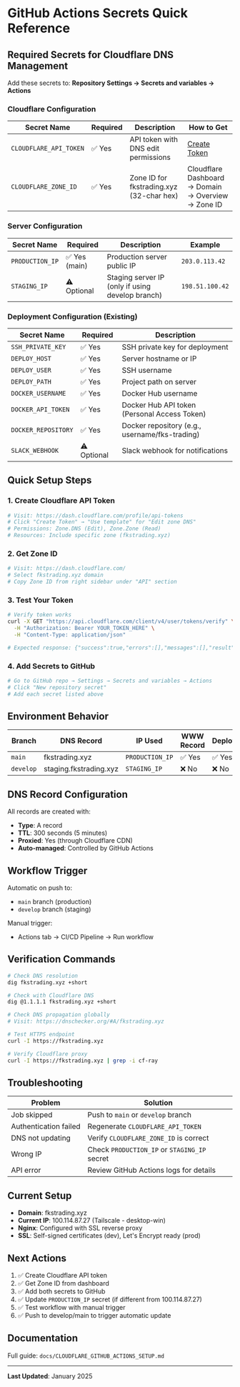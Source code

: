 # GitHub Actions Secrets Quick Reference

## Required Secrets for Cloudflare DNS Management

Add these secrets to: **Repository Settings → Secrets and variables → Actions**

### Cloudflare Configuration

| Secret Name | Required | Description | How to Get |
|------------|----------|-------------|------------|
| `CLOUDFLARE_API_TOKEN` | ✅ Yes | API token with DNS edit permissions | [Create Token](https://dash.cloudflare.com/profile/api-tokens) |
| `CLOUDFLARE_ZONE_ID` | ✅ Yes | Zone ID for fkstrading.xyz (32-char hex) | Cloudflare Dashboard → Domain → Overview → Zone ID |

### Server Configuration

| Secret Name | Required | Description | Example |
|------------|----------|-------------|---------|
| `PRODUCTION_IP` | ✅ Yes (main) | Production server public IP | `203.0.113.42` |
| `STAGING_IP` | ⚠️ Optional | Staging server IP (only if using develop branch) | `198.51.100.42` |

### Deployment Configuration (Existing)

| Secret Name | Required | Description |
|------------|----------|-------------|
| `SSH_PRIVATE_KEY` | ✅ Yes | SSH private key for deployment |
| `DEPLOY_HOST` | ✅ Yes | Server hostname or IP |
| `DEPLOY_USER` | ✅ Yes | SSH username |
| `DEPLOY_PATH` | ✅ Yes | Project path on server |
| `DOCKER_USERNAME` | ✅ Yes | Docker Hub username |
| `DOCKER_API_TOKEN` | ✅ Yes | Docker Hub API token (Personal Access Token) |
| `DOCKER_REPOSITORY` | ✅ Yes | Docker repository (e.g., username/fks-trading) |
| `SLACK_WEBHOOK` | ⚠️ Optional | Slack webhook for notifications |

## Quick Setup Steps

### 1. Create Cloudflare API Token

```bash
# Visit: https://dash.cloudflare.com/profile/api-tokens
# Click "Create Token" → "Use template" for "Edit zone DNS"
# Permissions: Zone.DNS (Edit), Zone.Zone (Read)
# Resources: Include specific zone (fkstrading.xyz)
```

### 2. Get Zone ID

```bash
# Visit: https://dash.cloudflare.com/
# Select fkstrading.xyz domain
# Copy Zone ID from right sidebar under "API" section
```

### 3. Test Your Token

```bash
# Verify token works
curl -X GET "https://api.cloudflare.com/client/v4/user/tokens/verify" \
  -H "Authorization: Bearer YOUR_TOKEN_HERE" \
  -H "Content-Type: application/json"

# Expected response: {"success":true,"errors":[],"messages":[],"result":{"id":"...","status":"active"}}
```

### 4. Add Secrets to GitHub

```bash
# Go to GitHub repo → Settings → Secrets and variables → Actions
# Click "New repository secret"
# Add each secret listed above
```

## Environment Behavior

| Branch | DNS Record | IP Used | WWW Record | Deploy |
|--------|-----------|---------|------------|--------|
| `main` | fkstrading.xyz | `PRODUCTION_IP` | ✅ Yes | ✅ Yes |
| `develop` | staging.fkstrading.xyz | `STAGING_IP` | ❌ No | ❌ No |

## DNS Record Configuration

All records are created with:

- **Type**: A record
- **TTL**: 300 seconds (5 minutes)
- **Proxied**: Yes (through Cloudflare CDN)
- **Auto-managed**: Controlled by GitHub Actions

## Workflow Trigger

Automatic on push to:

- `main` branch (production)
- `develop` branch (staging)

Manual trigger:

- Actions tab → CI/CD Pipeline → Run workflow

## Verification Commands

```bash
# Check DNS resolution
dig fkstrading.xyz +short

# Check with Cloudflare DNS
dig @1.1.1.1 fkstrading.xyz +short

# Check DNS propagation globally
# Visit: https://dnschecker.org/#A/fkstrading.xyz

# Test HTTPS endpoint
curl -I https://fkstrading.xyz

# Verify Cloudflare proxy
curl -I https://fkstrading.xyz | grep -i cf-ray
```

## Troubleshooting

| Problem | Solution |
|---------|----------|
| Job skipped | Push to `main` or `develop` branch |
| Authentication failed | Regenerate `CLOUDFLARE_API_TOKEN` |
| DNS not updating | Verify `CLOUDFLARE_ZONE_ID` is correct |
| Wrong IP | Check `PRODUCTION_IP` or `STAGING_IP` secret |
| API error | Review GitHub Actions logs for details |

## Current Setup

- **Domain**: fkstrading.xyz
- **Current IP**: 100.114.87.27 (Tailscale - desktop-win)
- **Nginx**: Configured with SSL reverse proxy
- **SSL**: Self-signed certificates (dev), Let's Encrypt ready (prod)

## Next Actions

1. ✅ Create Cloudflare API token
2. ✅ Get Zone ID from dashboard
3. ✅ Add both secrets to GitHub
4. ✅ Update `PRODUCTION_IP` secret (if different from 100.114.87.27)
5. ✅ Test workflow with manual trigger
6. ✅ Push to develop/main to trigger automatic update

## Documentation

Full guide: `docs/CLOUDFLARE_GITHUB_ACTIONS_SETUP.md`

---

**Last Updated**: January 2025
